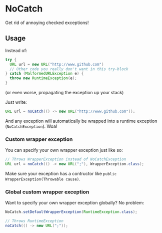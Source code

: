 # NoCatch
Get rid of annoying checked exceptions!

## Usage
Instead of:
```java
try {
  URL url = new URL("http://www.github.com")
  // Other code you really don't want in this try-block
} catch (MalformedURLException e) {
  throw new RuntimeException(e);
}
```
(or even worse, propagating the exception up your stack)

Just write:
```java
URL url = noCatch(() -> new URL("http://www.github.com"));
```

And any exception will automatically be wrapped into a runtime exception (`NoCatchException`). Woa!

### Custom wrapper exception

You can specify your own wrapper exception just like so:
```java
// Throws WrapperException instead of NoCatchException
URL url = noCatch(() -> new URL(";"), WrapperException.class);
```
Make sure your exception has a contructor like `public WrapperException(Throwable cause)`.

### Global custom wrapper exception

Want to specify your own wrapper exception globally? No problem:
```java
NoCatch.setDefaultWrapperException(RuntimeException.class);

// Throws RuntimeException
noCatch(() -> new URL(";"));
```
